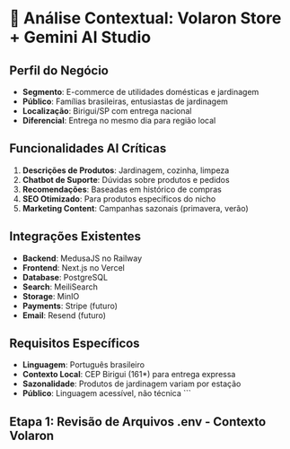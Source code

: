 # 🏪 Análise Contextual: Volaron Store + Gemini AI Studio

## Perfil do Negócio
- **Segmento**: E-commerce de utilidades domésticas e jardinagem
- **Público**: Famílias brasileiras, entusiastas de jardinagem
- **Localização**: Birigui/SP com entrega nacional
- **Diferencial**: Entrega no mesmo dia para região local

## Funcionalidades AI Críticas
1. **Descrições de Produtos**: Jardinagem, cozinha, limpeza
2. **Chatbot de Suporte**: Dúvidas sobre produtos e pedidos
3. **Recomendações**: Baseadas em histórico de compras
4. **SEO Otimizado**: Para produtos específicos do nicho
5. **Marketing Content**: Campanhas sazonais (primavera, verão)

## Integrações Existentes
- **Backend**: MedusaJS no Railway
- **Frontend**: Next.js no Vercel
- **Database**: PostgreSQL
- **Search**: MeiliSearch
- **Storage**: MinIO
- **Payments**: Stripe (futuro)
- **Email**: Resend (futuro)

## Requisitos Específicos
- **Linguagem**: Português brasileiro
- **Contexto Local**: CEP Birigui (161*) para entrega expressa
- **Sazonalidade**: Produtos de jardinagem variam por estação
- **Público**: Linguagem acessível, não técnica
\`\`\`

## Etapa 1: Revisão de Arquivos .env - Contexto Volaron
